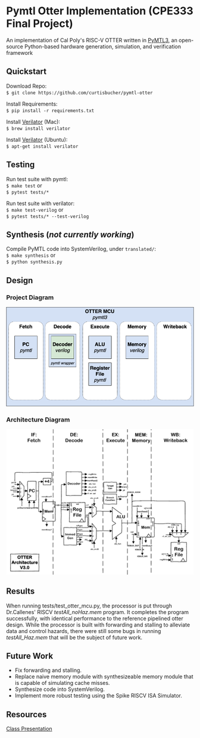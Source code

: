 # Pymtl Otter Implementation (CPE333 Final Project)
An implementation of Cal Poly's RISC-V OTTER written in [PyMTL3](https://github.com/pymtl/pymtl3), an open-source Python-based hardware generation, simulation, and verification framework

## Quickstart
Download Repo: \
`$ git clone https://github.com/curtisbucher/pymtl-otter`

Install Requirements: \
`$ pip install -r requirements.txt`

Install [Verilator](https://www.veripool.org/verilator/) (Mac): \
`$ brew install verilator`

Install [Verilator](https://www.veripool.org/verilator/) (Ubuntu): \
`$ apt-get install verilator`

## Testing
Run test suite with pymtl: \
`$ make test` or \
`$ pytest tests/*`

Run test suite with verilator: \
`$ make test-verilog` or \
`$ pytest tests/* --test-verilog`

## Synthesis (*not currently working*)
Compile PyMTL code into SystemVerilog, under `translated/`: \
`$ make synthesis` or \
`$ python synthesis.py`

## Design
### Project Diagram
![Project Diagram](https://raw.githubusercontent.com/curtisbucher/pymtl-otter/main/docs/FinalProjectDiagram.png)
### Architecture Diagram
![Architecture Diagram](https://raw.githubusercontent.com/curtisbucher/pymtl-otter/main/docs/Pipelined%20Arch%20Diagram.png)

## Results
When running tests/test_otter_mcu.py, the processor is put through Dr.Callenes' RISCV *testAll_noHaz.mem* program. It completes the program successfully, with identical performance to the reference pipelined otter design. While the processor is built with forwarding and stalling to alleviate data and control hazards, there were still some bugs in running *testAll_Haz.mem* that will be the subject of future work.

## Future Work
* Fix forwarding and stalling.
* Replace naive memory module with synthesizeable memory module that is capable of simulating cache misses.
* Synthesize code into SystemVerilog.
* Implement more robust testing using the Spike RISCV ISA Simulator.

## Resources
[Class Presentation](https://github.com/curtisbucher/pymtl-otter/raw/main/docs/FinalProjectPresentation.pdf)
